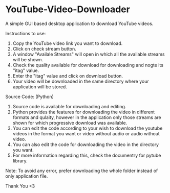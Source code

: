 # YouTube-Video-Downloader
A simple GUI based desktop application to download YouTube videos.

Instructions to use:
1. Copy the YouTube video link you want to download.
2. Click on check stream button.
3. A window "Availale Streams" will open in which all the available streams will be shown.
4. Check the quality available for download for downloading and nogte its "itag" value.
5. Enter the "itag" value and click on download button.
6. Your video will be downloaded in the same directory where your application will be stored.

Source Code: (Python)
1. Source code is available for downloading and editing.
2. Python provides the features for downloading the video in different formats and qulaity,
   however in the application only those streams are shown for which progressive download
   was available.
3. You can edit the code according to your wish to download the youtube videos in the format
   you want or video without audio or audio without video.
4. You can also edit the code for downloading the video in the directory you want.
5. For more information regarding this, check the documentry for pytube library.

Note:
To avoid any error, prefer downloading the whole folder instead of only application file.

Thank You <3
